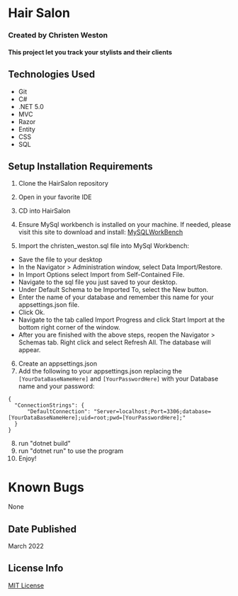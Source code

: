 # Hair Salon

### Created by Christen Weston

#### This project let you track your stylists and their clients

## Technologies Used

* Git
* C#
* .NET 5.0
* MVC
* Razor
* Entity
* CSS
* SQL

## Setup Installation Requirements

1. Clone the HairSalon repository
2. Open in your favorite IDE
3. CD into HairSalon
4. Ensure MySql workbench is installed on your machine. If needed, please visit this site to download and install: [MySQLWorkBench]("https://www.mysql.com/products/workbench/")

5. Import the christen_weston.sql file into MySql Workbench:
- Save the file to your desktop
- In the Navigator > Administration window, select Data Import/Restore.
- In Import Options select Import from Self-Contained File.
- Navigate to the sql file you just saved to your desktop.
- Under Default Schema to be Imported To, select the New button.
- Enter the name of your database and remember this name for your appsettings.json file.
- Click Ok.
- Navigate to the tab called Import Progress and click Start Import at the bottom right corner of the window.
- After you are finished with the above steps, reopen the Navigator > Schemas tab. Right click and select Refresh All. The database will appear.

6. Create an appsettings.json
7. Add the following to your appsettings.json replacing the ```[YourDataBaseNameHere]``` and ```[YourPasswordHere]``` with your Database name and your password:
```
{
  "ConnectionStrings": {
      "DefaultConnection": "Server=localhost;Port=3306;database=[YourDataBaseNameHere];uid=root;pwd=[YourPasswordHere];"
  }
}
```
8. run "dotnet build"
9. run "dotnet run" to use the program
10. Enjoy!

# Known Bugs
None

## Date Published
March 2022

## License Info
[MIT License](https://opensource.org/licenses/MIT)